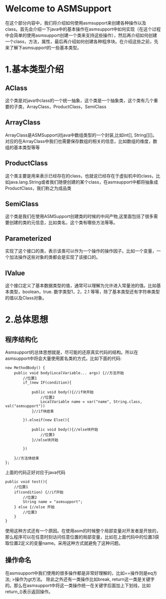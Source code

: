# Welcome to ASMSupport

在这个部分内容中，我们将介绍如何使用asmsupport来创建各种操作以及class。首先会介绍一下java中的基本操作在asmsupport中如何实现（在这个过程中会简单的使用asmsupport创建一个类来支持这些操作），然后再介绍如何创建一个class，方法，属性，最后再介绍如何创建各种程序块。在介绍这些之前，先来了解下asmsupport的一些基本类型。

# 1.基本类型介绍

## AClass

这个类是对java中class的一个统一抽象，这个类是一个抽象类，这个类有几个重要的子类，ArrayClass，ProductClass，SemiClass

## ArrayClass

ArrayClass是ASMSupport对java中数组类型的一个封装,比如int[], String[][]。 对应的在ArrayClass中我们也需要保存数组的相关的信息，比如数组的维度，数组的基本类型等等

## ProductClass

这个类主要是用来表示已经存在的class，也就说已经存在于虚拟机中的class，比如java.lang.String或者我们随便创建的某个class，在asmsupport中都将抽象成ProductClass，我们称之为成品类

## SemiClass

这个类是我们在使用ASMSupport创建类的时候的中间产物,这里面包括了很多需要创建的类的元信息，比如类名，这个类有哪些方法等等。

## Parameterized

实现了这个接口的类，表示该类可以作为一个操作的操作因子。比如一个变量，一个加法操作这些对象的类都会是实现了该接口的。

## IValue

这个接口定义了基本数据类型的值，通常可以理解为允许进入常量池的值。比如基本类型，boolean，true. 数字类型1，2，2.1 等等，除了基本类型还有字符串类型的值以及Class对象。

# 2.总体思想

## 程序结构化

Asmsupport的总体思想就是，尽可能的还原真实代码的结构。所以在asmsupport中将会大量使用匿名类的方式。比如下面的代码:

    new MethodBody() {
        public void body(LocalVariable... args) {//方法开始
            //位置1
            if_(new IF(condition){
             
                public void body(){//if块开始
                    //位置2
                    LocalVariable name = var("name", String.class, val("asmsupport"))
                }//if块结束
                
            }).elseif(new Else(){
            
                public void body(){//else块开始
                    //位置3
                }//else块开始
            
            })
        
        }//方法体结束
    };


上面的代码正好对应于java代码

    public void test(){
        //位置1
        if(condition) {//if开始
            //位置2
            String name = "asmsupport";
        } else {//else 开始
            //位置3
        }
    }

使用这种方式还有一个原因。在使用asm的时候整个局部变量对开发者是开放的，那么程序可以在任意时刻访问任意位置的局部变量，比如在上面代码中的位置3获取位置2定义的变量name。采用这种方式就避免了这种问题。

## 操作命名

在asmsupport中我们使用的很多操作都是非常好理解的，比如==操作则是eq方法; >操作为gt方法。 除此之外还有一类操作比如break, return这一类是关键字的。那么在asmsupport中将这一类操作统一在关键字后面加上下划线，比如return_()表示返回操作。

